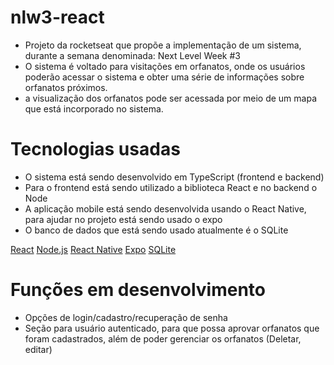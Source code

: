 # nlw3-react

- Projeto da rocketseat que propõe a implementação de um sistema, durante a semana denominada: Next Level Week #3
- O sistema é voltado para visitações em orfanatos, onde os usuários poderão acessar o sistema e obter uma série de informações sobre orfanatos próximos.
- a visualização dos orfanatos pode ser acessada por meio de um mapa que está incorporado no sistema.

# Tecnologias usadas

- O sistema está sendo desenvolvido em TypeScript (frontend e backend)
- Para o frontend está sendo utilizado a biblioteca React e no backend o Node
- A aplicação mobile está sendo desenvolvida usando o React Native, para ajudar no projeto está sendo usado o expo
- O banco de dados que está sendo usado atualmente é o SQLite

[React](https://pt-br.reactjs.org/docs/getting-started.html)
[Node.js](https://nodejs.org/en/docs/)
[React Native](https://reactnative.dev/docs/getting-started)
[Expo](https://docs.expo.io/)
[SQLite](https://sqlite.org/docs.html)

# Funções em desenvolvimento

- Opções de login/cadastro/recuperação de senha
- Seção para usuário autenticado, para que possa aprovar orfanatos que foram cadastrados, além de poder gerenciar os orfanatos (Deletar, editar)
